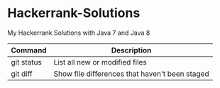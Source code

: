 # Hackerrank-Solutions
My Hackerrank Solutions with Java 7 and Java 8

| Command | Description |
| --- | --- |
| git status | List all new or modified files |
| git diff | Show file differences that haven't been staged |
